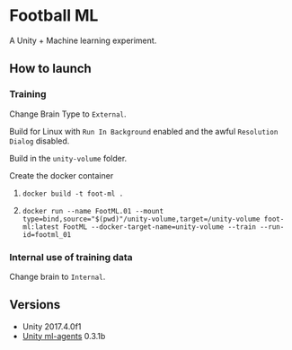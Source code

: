 # Football ML

A Unity + Machine learning experiment.

## How to launch

### Training

Change Brain Type to `External`.

Build for Linux with `Run In Background` enabled and the awful `Resolution Dialog` disabled.

Build in the `unity-volume` folder.

Create the docker container

1. `docker build -t foot-ml .`

2. `docker run --name FootML.01 --mount type=bind,source="$(pwd)"/unity-volume,target=/unity-volume foot-ml:latest FootML --docker-target-name=unity-volume --train --run-id=footml_01`

### Internal use of training data

Change brain to `Internal`.

## Versions

- Unity 2017.4.0f1
- [Unity ml-agents](https://github.com/Unity-Technologies/ml-agents) 0.3.1b